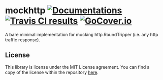 # mockhttp [![Documentations][shield-godoc]][godoc] [![Travis CI results][shield-travis]][travis] [![GoCover.io][shield-gocover]][gocover]

[travis]: https://travis-ci.org/yookoala/mockhttp
[shield-travis]: https://api.travis-ci.org/yookoala/mockhttp.svg?branch=master
[godoc]: https://godoc.org/github.com/yookoala/mockhttp
[shield-godoc]: https://img.shields.io/badge/godoc-reference-5272B4.svg
[gocover]: https://gocover.io/github.com/yookoala/mockhttp
[shield-gocover]: https://gocover.io/_badge/github.com/yookoala/mockhttp

A bare minimal implementation for mocking http.RoundTripper
(i.e. any http traffic response).

## License

This library is license under the MIT License agreement.
You can find a copy of the license within the repository
[here](LICENSE.md).
